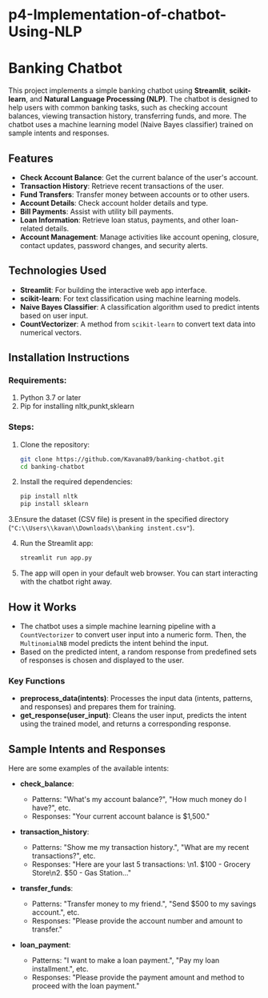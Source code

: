 # p4-Implementation-of-chatbot-Using-NLP

# Banking Chatbot

This project implements a simple banking chatbot using **Streamlit**, **scikit-learn**, and **Natural Language Processing (NLP)**. The chatbot is designed to help users with common banking tasks, such as checking account balances, viewing transaction history, transferring funds, and more. The chatbot uses a machine learning model (Naive Bayes classifier) trained on sample intents and responses.

## Features
- **Check Account Balance**: Get the current balance of the user's account.
- **Transaction History**: Retrieve recent transactions of the user.
- **Fund Transfers**: Transfer money between accounts or to other users.
- **Account Details**: Check account holder details and type.
- **Bill Payments**: Assist with utility bill payments.
- **Loan Information**: Retrieve loan status, payments, and other loan-related details.
- **Account Management**: Manage activities like account opening, closure, contact updates, password changes, and security alerts.
  
## Technologies Used
- **Streamlit**: For building the interactive web app interface.
- **scikit-learn**: For text classification using machine learning models.
- **Naive Bayes Classifier**: A classification algorithm used to predict intents based on user input.
- **CountVectorizer**: A method from `scikit-learn` to convert text data into numerical vectors.

## Installation Instructions

### Requirements:
1. Python 3.7 or later
2. Pip for installing nltk,punkt,sklearn

### Steps:
1. Clone the repository:
    ```bash
    git clone https://github.com/Kavana89/banking-chatbot.git
    cd banking-chatbot
    ```

2. Install the required dependencies:
    ```bash
    pip install nltk
    pip install sklearn
    ```

3.Ensure the dataset (CSV file) is present in the specified directory (`"C:\\Users\\kavan\\Downloads\\banking instent.csv"`). 

4. Run the Streamlit app:
    ```bash
    streamlit run app.py
    ```

5. The app will open in your default web browser. You can start interacting with the chatbot right away.

## How it Works
- The chatbot uses a simple machine learning pipeline with a `CountVectorizer` to convert user input into a numeric form. Then, the `MultinomialNB` model predicts the intent behind the input.
- Based on the predicted intent, a random response from predefined sets of responses is chosen and displayed to the user.
  
### Key Functions
- **preprocess_data(intents)**: Processes the input data (intents, patterns, and responses) and prepares them for training.
- **get_response(user_input)**: Cleans the user input, predicts the intent using the trained model, and returns a corresponding response.

## Sample Intents and Responses
Here are some examples of the available intents:

- **check_balance**:
    - Patterns: "What's my account balance?", "How much money do I have?", etc.
    - Responses: "Your current account balance is $1,500."

- **transaction_history**:
    - Patterns: "Show me my transaction history.", "What are my recent transactions?", etc.
    - Responses: "Here are your last 5 transactions: \n1. $100 - Grocery Store\n2. $50 - Gas Station..."

- **transfer_funds**:
    - Patterns: "Transfer money to my friend.", "Send $500 to my savings account.", etc.
    - Responses: "Please provide the account number and amount to transfer."

- **loan_payment**:
    - Patterns: "I want to make a loan payment.", "Pay my loan installment.", etc.
    - Responses: "Please provide the payment amount and method to proceed with the loan payment."

